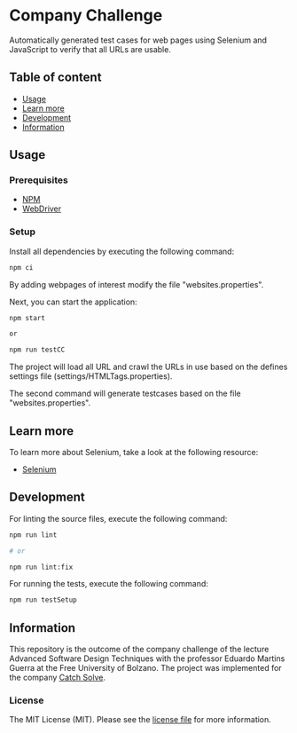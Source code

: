 # Company Challenge

Automatically generated test cases for web pages
using Selenium and JavaScript to verify that all URLs are usable.
## Table of content

- [Usage](#usage)
- [Learn more](#learn-more)
- [Development](#development)
- [Information](#information)

## Usage

### Prerequisites

- [NPM](https://www.npmjs.com)
- [WebDriver](https://www.selenium.dev/documentation/webdriver/)

### Setup

Install all dependencies by executing the following command:

```bash
npm ci
```

By adding webpages of interest modify the file "websites.properties".

Next, you can start the application:

```bash
npm start

or 

npm run testCC
```

The project will load all URL and crawl the URLs in use based on the defines settings file (settings/HTMLTags.properties).

The second command will generate testcases based on the file "websites.properties".

## Learn more

To learn more about Selenium, take a look at the following resource:

- [Selenium](https://www.selenium.dev/)


## Development

For linting the source files, execute the following command:

```bash
npm run lint

# or

npm run lint:fix
```

For running the tests, execute the following command:

```bash
npm run testSetup
```

## Information

This repository is the outcome of the company challenge of the
lecture Advanced Software Design Techniques with the professor 
Eduardo Martins Guerra at the Free University of Bolzano. 
The project was implemented for the company
[Catch Solve](https://www.catch-solve.tech/en/home).

### License

The MIT License (MIT). Please see the [license file](license.md) for more information.